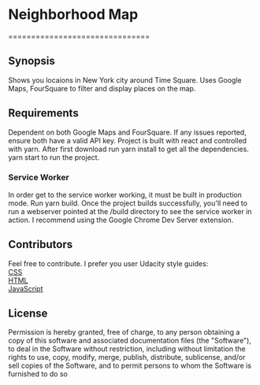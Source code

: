 # Neighborhood Map
===============================
## Synopsis
Shows you locaions in New York city around Time Square. Uses Google Maps, FourSquare to filter and display places on the map.

## Requirements
Dependent on both Google Maps and FourSquare. If any issues reported, ensure both have a valid API key. Project is built with react and controlled with yarn. After first download run yarn install to get all the dependencies. yarn start to run the project.

### Service Worker
In order get to the service worker working, it must be built in production mode. Run yarn build. Once the project builds successfully, you'll need to run a webserver pointed at the /build directory to see the service worker in action. I recommend using the Google Chrome Dev Server extension.

## Contributors
Feel free to contribute. I prefer you user Udacity style guides:  
[CSS](http://udacity.github.io/frontend-nanodegree-styleguide/css.html)  
[HTML](http://udacity.github.io/frontend-nanodegree-styleguide/index.html)  
[JavaScript](http://udacity.github.io/frontend-nanodegree-styleguide/javascript.html)  

## License
Permission is hereby granted, free of charge, to any person obtaining a copy
of this software and associated documentation files (the "Software"), to deal
in the Software without restriction, including without limitation the rights
to use, copy, modify, merge, publish, distribute, sublicense, and/or sell
copies of the Software, and to permit persons to whom the Software is
furnished to do so
